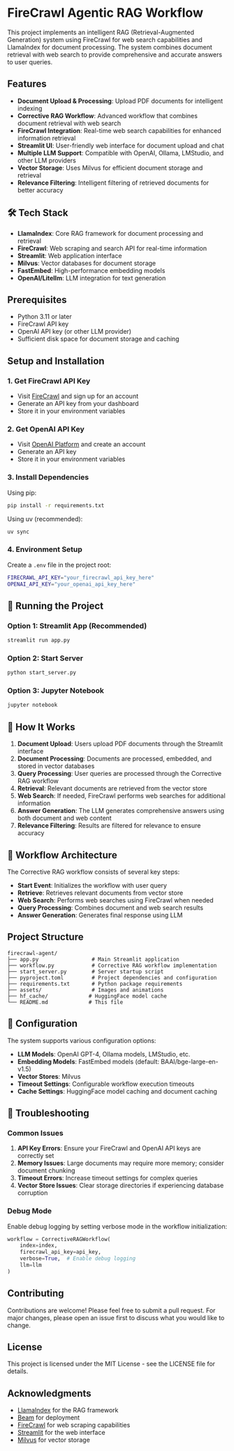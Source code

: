 # FireCrawl Agentic RAG Workflow

This project implements an intelligent RAG (Retrieval-Augmented Generation) system using FireCrawl for web search capabilities and LlamaIndex for document processing. The system combines document retrieval with web search to provide comprehensive and accurate answers to user queries.

## Features

- **Document Upload & Processing**: Upload PDF documents for intelligent indexing
- **Corrective RAG Workflow**: Advanced workflow that combines document retrieval with web search
- **FireCrawl Integration**: Real-time web search capabilities for enhanced information retrieval
- **Streamlit UI**: User-friendly web interface for document upload and chat
- **Multiple LLM Support**: Compatible with OpenAI, Ollama, LMStudio, and other LLM providers
- **Vector Storage**: Uses Milvus for efficient document storage and retrieval
- **Relevance Filtering**: Intelligent filtering of retrieved documents for better accuracy

## 🛠️ Tech Stack

- **LlamaIndex**: Core RAG framework for document processing and retrieval
- **FireCrawl**: Web scraping and search API for real-time information
- **Streamlit**: Web application interface
- **Milvus**: Vector databases for document storage
- **FastEmbed**: High-performance embedding models
- **OpenAI/Litellm**: LLM integration for text generation

## Prerequisites

- Python 3.11 or later
- FireCrawl API key
- OpenAI API key (or other LLM provider)
- Sufficient disk space for document storage and caching

## Setup and Installation

### 1. Get FireCrawl API Key
- Visit [FireCrawl](https://firecrawl.dev/) and sign up for an account
- Generate an API key from your dashboard
- Store it in your environment variables

### 2. Get OpenAI API Key
- Visit [OpenAI Platform](https://platform.openai.com/) and create an account
- Generate an API key
- Store it in your environment variables

### 3. Install Dependencies

Using pip:
```bash
pip install -r requirements.txt
```

Using uv (recommended):
```bash
uv sync
```

### 4. Environment Setup
Create a `.env` file in the project root:
```bash
FIRECRAWL_API_KEY="your_firecrawl_api_key_here"
OPENAI_API_KEY="your_openai_api_key_here"
```

## 🚀 Running the Project

### Option 1: Streamlit App (Recommended)
```bash
streamlit run app.py
```

### Option 2: Start Server
```bash
python start_server.py
```

### Option 3: Jupyter Notebook
```bash
jupyter notebook
```

## 📖 How It Works

1. **Document Upload**: Users upload PDF documents through the Streamlit interface
2. **Document Processing**: Documents are processed, embedded, and stored in vector databases
3. **Query Processing**: User queries are processed through the Corrective RAG workflow
4. **Retrieval**: Relevant documents are retrieved from the vector store
5. **Web Search**: If needed, FireCrawl performs web searches for additional information
6. **Answer Generation**: The LLM generates comprehensive answers using both document and web content
7. **Relevance Filtering**: Results are filtered for relevance to ensure accuracy

## 🔄 Workflow Architecture

The Corrective RAG workflow consists of several key steps:

- **Start Event**: Initializes the workflow with user query
- **Retrieve**: Retrieves relevant documents from vector store
- **Web Search**: Performs web searches using FireCrawl when needed
- **Query Processing**: Combines document and web search results
- **Answer Generation**: Generates final response using LLM


## Project Structure

```
firecrawl-agent/
├── app.py                 # Main Streamlit application
├── workflow.py            # Corrective RAG workflow implementation
├── start_server.py        # Server startup script
├── pyproject.toml         # Project dependencies and configuration
├── requirements.txt       # Python package requirements
├── assets/                # Images and animations
├── hf_cache/             # HuggingFace model cache
└── README.md             # This file
```

## 🔑 Configuration

The system supports various configuration options:

- **LLM Models**: OpenAI GPT-4, Ollama models, LMStudio, etc.
- **Embedding Models**: FastEmbed models (default: BAAI/bge-large-en-v1.5)
- **Vector Stores**: Milvus
- **Timeout Settings**: Configurable workflow execution timeouts
- **Cache Settings**: HuggingFace model caching and document caching

## 🚨 Troubleshooting

### Common Issues

1. **API Key Errors**: Ensure your FireCrawl and OpenAI API keys are correctly set
2. **Memory Issues**: Large documents may require more memory; consider document chunking
3. **Timeout Errors**: Increase timeout settings for complex queries
4. **Vector Store Issues**: Clear storage directories if experiencing database corruption

### Debug Mode
Enable debug logging by setting verbose mode in the workflow initialization:
```python
workflow = CorrectiveRAGWorkflow(
    index=index,
    firecrawl_api_key=api_key,
    verbose=True,  # Enable debug logging
    llm=llm
)
```

## Contributing

Contributions are welcome! Please feel free to submit a pull request. For major changes, please open an issue first to discuss what you would like to change.

## License

This project is licensed under the MIT License - see the LICENSE file for details.

## Acknowledgments

- [LlamaIndex](https://github.com/run-llama/llama_index) for the RAG framework
- [Beam](https://github.com/beam-cloud/beta9/) for deployment
- [FireCrawl](https://firecrawl.dev/) for web scraping capabilities
- [Streamlit](https://streamlit.io/) for the web interface
- [Milvus](https://milvus.io/) for vector storage

